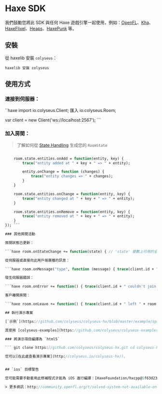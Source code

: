 # Haxe SDK

我們鼓勵您將此 SDK 與任何 Haxe 遊戲引擎一起使用，例如：[OpenFL](https://www.openfl.org/)、[Kha](http://kha.tech/)、[HaxeFlixel](http://haxeflixel.com/)、[Heaps](https://heaps.io/)、[HaxePunk](http://haxepunk.com/) 等。

## 安裝

從 haxelib 安裝 `colyseus`：

``` haxelib 安裝 colyseus ```

## 使用方式

### 連接到伺服器：

``haxe import io.colyseus.Client; 匯入 io.colyseus.Room;

var client = new Client('ws://localhost:2567'); ```

### 加入房間：

> 了解如何從 [State Handling](/state/schema/#client-side-schema-generation) 生成您的 `RoomState`

```haxe client.joinOrCreate("room\_name", \[], RoomState, function(err, room) { if (err != null) { trace("JOIN ERROR: " + err); return; }

    room.state.entities.onAdd = function(entity, key) {
        trace("entity added at " + key + " => " + entity);

        entity.onChange = function (changes) {
            trace("entity changes => " + changes);
        }
    }

    room.state.entities.onChange = function(entity, key) {
        trace("entity changed at " + key + " => " + entity);
    }

    room.state.entities.onRemove = function(entity, key) {
        trace("entity removed at " + key + " => " + entity);
    }
}); ```

### 其他房間活動

房間狀態已更新：

```haxe room.onStateChange += function(state) { // 'state' 變數上可用的全新狀態 } ```

從伺服器或直接向此用戶端廣播的訊息：

```haxe room.onMessage("type", function (message) { trace(client.id + " received on " + room.name + ": " + message); }); ```

發生伺服器錯誤：

```haxe room.onError += function() { trace(client.id + " couldn't join " + room.name); } ```

客戶離開房間：

```haxe room.onLeave += function() { trace(client.id + " left " + room.name); } ```

## 執行演示專案

[`示例`](https://github.com/colyseus/colyseus-hx/blob/master/example/openfl)專案可以編譯為 `html5`、`neko`、`cpp`、`ios` ， 等等。

其使用 [colyseus-examples](https://github.com/colyseus/colyseus-examples) 專案中的 `state_handler` 空間，您可以在[此處](https://github.com/colyseus/colyseus-examples/blob/master/rooms/02-state-handler.ts)找到該空間。

### 將演示項目編譯為 `html5`

``` git clone https://github.com/colyseus/colyseus-hx.git cd colyseus-hx/example/openfllime build project.xml html5 ```

您可以[在此處查看演示專案](http://colyseus.io/colyseus-hx/)。


## `ios` 目標警告

您可能需要手動套用此修補程式才能為 iOS 進行編譯：[HaxeFoundation/hxcpp@5f63d23](https://github.com/HaxeFoundation/hxcpp/commit/5f63d23768988ba2a4d4488843afab70d279a593)

> 更多資訊：http://community.openfl.org/t/solved-system-not-available-on-ios-with-xcode-9-0/9683?source\_topic\_id=10046
